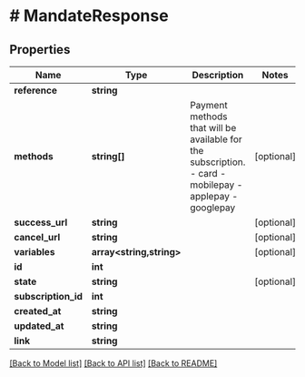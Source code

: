 # # MandateResponse

## Properties

Name | Type | Description | Notes
------------ | ------------- | ------------- | -------------
**reference** | **string** |  |
**methods** | **string[]** | Payment methods that will be available for the subscription.   - card   - mobilepay   - applepay   - googlepay | [optional]
**success_url** | **string** |  | [optional]
**cancel_url** | **string** |  | [optional]
**variables** | **array<string,string>** |  | [optional]
**id** | **int** |  |
**state** | **string** |  | [optional]
**subscription_id** | **int** |  |
**created_at** | **string** |  |
**updated_at** | **string** |  |
**link** | **string** |  |

[[Back to Model list]](../../README.md#models) [[Back to API list]](../../README.md#endpoints) [[Back to README]](../../README.md)
